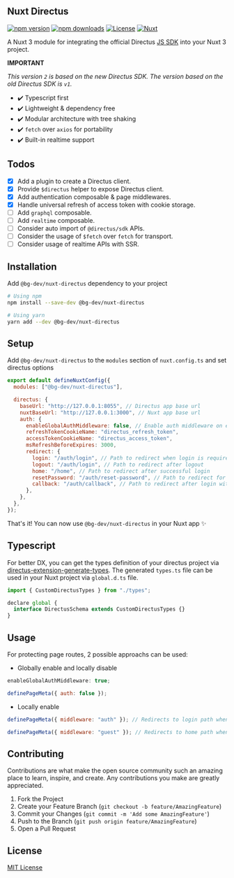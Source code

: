 ## Nuxt Directus

[![npm version][npm-version-src]][npm-version-href]
[![npm downloads][npm-downloads-src]][npm-downloads-href]
[![License][license-src]][license-href]
[![Nuxt][nuxt-src]][nuxt-href]

A Nuxt 3 module for integrating the official Directus [JS SDK](https://github.com/directus/directus/tree/main/sdk) into your Nuxt 3 project.

**IMPORTANT**

_This version `2` is based on the new Directus SDK. The version based on the old Directus SDK is `v1`._

- ✔️ Typescript first
- ✔️ Lightweight & dependency free
- ✔️ Modular architecture with tree shaking
- ✔️ `fetch` over `axios` for portability
- ✔️ Built-in realtime support

## Todos

- [x] Add a plugin to create a Directus client.
- [x] Provide `$directus` helper to expose Directus client.
- [x] Add authentication composable & page middlewares.
- [x] Handle universal refresh of access token with cookie storage.
- [ ] Add `graphql` composable. 
- [ ] Add `realtime` composable.
- [ ] Consider auto import of `@directus/sdk` APIs.
- [ ] Consider the usage of `$fetch` over `fetch` for transport.
- [ ] Consider usage of realtime APIs with SSR.

## Installation

Add `@bg-dev/nuxt-directus` dependency to your project

```bash
# Using npm
npm install --save-dev @bg-dev/nuxt-directus

# Using yarn
yarn add --dev @bg-dev/nuxt-directus
```

## Setup

Add `@bg-dev/nuxt-directus` to the `modules` section of `nuxt.config.ts` and set directus options

```js
export default defineNuxtConfig({
  modules: ["@bg-dev/nuxt-directus"],

  directus: {
    baseUrl: "http://127.0.0.1:8055", // Directus app base url
    nuxtBaseUrl: "http://127.0.0.1:3000", // Nuxt app base url
    auth: {
      enableGlobalAuthMiddleware: false, // Enable auth middleware on every page
      refreshTokenCookieName: "directus_refresh_token",
      accessTokenCookieName: "directus_access_token",
      msRefreshBeforeExpires: 3000,
      redirect: {
        login: "/auth/login", // Path to redirect when login is required
        logout: "/auth/login", // Path to redirect after logout
        home: "/home", // Path to redirect after successful login
        resetPassword: "/auth/reset-password", // Path to redirect for password reset
        callback: "/auth/callback", // Path to redirect after login with provider
      },
    },
  },
});
```

That's it! You can now use `@bg-dev/nuxt-directus` in your Nuxt app ✨

## Typescript

For better DX, you can get the types definition of your directus project via [directus-extension-generate-types](https://github.com/maltejur/directus-extension-generate-types). The generated `types.ts` file can be used in your Nuxt project via `global.d.ts` file.

```js
import { CustomDirectusTypes } from "./types";

declare global {
  interface DirectusSchema extends CustomDirectusTypes {}
}
```

## Usage

For protecting page routes, 2 possible approachs can be used:

- Globally enable and locally disable

```js
enableGlobalAuthMiddleware: true;
```

```js
definePageMeta({ auth: false });
```

- Locally enable

```js
definePageMeta({ middleware: "auth" }); // Redirects to login path when not loggedIn
```

```js
definePageMeta({ middleware: "guest" }); // Redirects to home path when loggedIn
```

## Contributing

Contributions are what make the open source community such an amazing place to learn, inspire, and create. Any contributions you make are greatly appreciated.

1. Fork the Project
2. Create your Feature Branch (`git checkout -b feature/AmazingFeature`)
3. Commit your Changes (`git commit -m 'Add some AmazingFeature'`)
4. Push to the Branch (`git push origin feature/AmazingFeature`)
5. Open a Pull Request

## License

[MIT License](./LICENSE)

<!-- Badges -->

[npm-version-src]: https://img.shields.io/npm/v/@bg-dev/nuxt-directus/latest.svg?style=flat&colorA=18181B&colorB=28CF8D
[npm-version-href]: https://npmjs.com/package/@bg-dev/nuxt-directus
[npm-downloads-src]: https://img.shields.io/npm/dt/@bg-dev/nuxt-directus.svg?style=flat&colorA=18181B&colorB=28CF8D
[npm-downloads-href]: https://npmjs.com/package/@bg-dev/nuxt-directus
[license-src]: https://img.shields.io/npm/l/@bg-dev/nuxt-directus.svg?style=flat&colorA=18181B&colorB=28CF8D
[license-href]: https://npmjs.com/package/@bg-dev/nuxt-directus
[nuxt-src]: https://img.shields.io/badge/Nuxt-18181B?logo=nuxt.js
[nuxt-href]: https://nuxt.com

